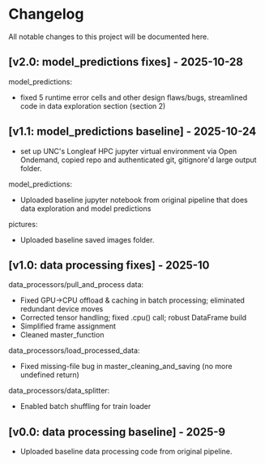 # Changelog
All notable changes to this project will be documented here.

## [v2.0: model_predictions fixes] - 2025-10-28
model_predictions:
- fixed 5 runtime error cells and other design flaws/bugs, streamlined code in data exploration section (section 2)

## [v1.1: model_predictions baseline] - 2025-10-24
- set up UNC's Longleaf HPC jupyter virtual environment via Open Ondemand, copied repo and authenticated git, gitignore'd large output folder.

model_predictions:
- Uploaded baseline jupyter notebook from original pipeline that does data exploration and model predictions

pictures:
- Uploaded baseline saved images folder.

## [v1.0: data processing fixes] - 2025-10
data_processors/pull_and_process data:
- Fixed GPU→CPU offload & caching in batch processing; eliminated redundant device moves
- Corrected tensor handling; fixed .cpu() call; robust DataFrame build
- Simplified frame assignment
- Cleaned master_function

data_processors/load_processed_data:
- Fixed missing-file bug in master_cleaning_and_saving (no more undefined return)

data_processors/data_splitter:
- Enabled batch shuffling for train loader

## [v0.0: data processing baseline] - 2025-9
- Uploaded baseline data processing code from original pipeline.
